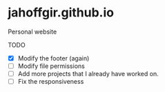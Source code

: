 # jahoffgir.github.io
Personal website
 
TODO
- [x] Modify the footer (again)
- [ ] Modify file permissions
- [ ] Add more projects that I already have worked on.
- [ ] Fix the responsiveness
